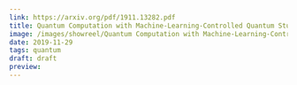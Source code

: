 ```yaml
---
link: https://arxiv.org/pdf/1911.13282.pdf
title: Quantum Computation with Machine-Learning-Controlled Quantum Stuff
image: /images/showreel/Quantum Computation with Machine-Learning-Controlled Quantum Stuff.jpg
date: 2019-11-29
tags: quantum
draft: draft
preview:
---
```



